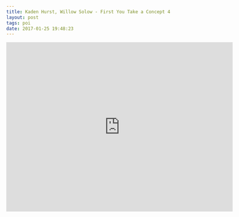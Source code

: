 ```yaml
---
title: Kaden Hurst, Willow Solow - First You Take a Concept 4
layout: post
tags: poi
date: 2017-01-25 19:48:23
---
```

<iframe width="603" height="452" src="https://www.youtube.com/embed/o9xFKMUkPGA" frameborder="0" allowfullscreen="true"></iframe>

